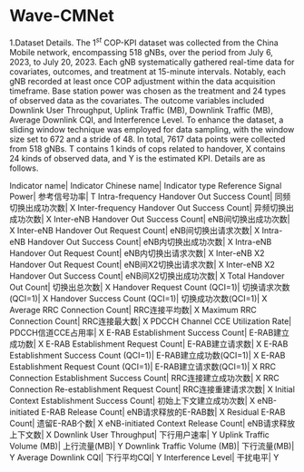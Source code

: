 # Wave-CMNet
1.Dataset Details.
  The $1^{st}$ COP-KPI dataset was collected from the China Mobile network, encompassing 518 gNBs, over the period from July 6, 2023, to July 20, 2023. Each gNB systematically gathered real-time data for covariates, outcomes, and treatment at 15-minute intervals. Notably, each gNB recorded at least once COP adjustment within the data acquisition timeframe. Base station power was chosen as the treatment and 24 types of observed data as the covariates. The outcome variables included Downlink User Throughput, Uplink Traffic (MB), Downlink Traffic (MB), Average Downlink CQI, and Interference Level. To enhance the dataset, a sliding window technique was employed for data sampling, with the window size set to 672 and a stride of 48. In total, 7617 data points were collected from 518 gNBs.
  T contains 1 kinds of cops related to handover, X contains 24 kinds of observed data, and Y is the estimated KPI. Details are as follows.
  
  Indicator name| Indicator Chinese name| Indicator type
Reference Signal Power| 参考信号功率| T
Intra-frequency Handover Out Success Count| 同频切换出成功次数| X
Inter-frequency Handover Out Success Count| 异频切换出成功次数| X
Inter-eNB Handover Out Success Count| eNB间切换出成功次数| X
Inter-eNB Handover Out Request Count| eNB间切换出请求次数| X
Intra-eNB Handover Out Success Count| eNB内切换出成功次数| X
Intra-eNB Handover Out Request Count| eNB内切换出请求次数| X
Inter-eNB X2 Handover Out Request Count| eNB间X2切换出请求次数| X
Inter-eNB X2 Handover Out Success Count| eNB间X2切换出成功次数| X
Total Handover Out Count| 切换出总次数| X
Handover Request Count (QCI=1)| 切换请求次数(QCI=1)| X
Handover Success Count (QCI=1)| 切换成功次数(QCI=1)| X
Average RRC Connection Count| RRC连接平均数| X
Maximum RRC Connection Count| RRC连接最大数| X
PDCCH Channel CCE Utilization Rate| PDCCH信道CCE占用率| X
E-RAB Establishment Success Count| E-RAB建立成功数| X
E-RAB Establishment Request Count| E-RAB建立请求数| X
E-RAB Establishment Success Count (QCI=1)| E-RAB建立成功数(QCI=1)| X
E-RAB Establishment Request Count (QCI=1)| E-RAB建立请求数(QCI=1)| X
RRC Connection Establishment Success Count| RRC连接建立成功次数| X
RRC Connection Re-establishment Request Count| RRC连接重建请求次数| X
Initial Context Establishment Success Count| 初始上下文建立成功次数| X
eNB-initiated E-RAB Release Count| eNB请求释放的E-RAB数| X
Residual E-RAB Count| 遗留E-RAB个数| X
eNB-initiated Context Release Count| eNB请求释放上下文数| X
Downlink User Throughput| 下行用户速率| Y
Uplink Traffic Volume (MB)| 上行流量(MB)| Y
Downlink Traffic Volume (MB)| 下行流量(MB)| Y
Average Downlink CQI| 下行平均CQI| Y
Interference Level| 干扰电平| Y
